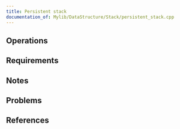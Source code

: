 ```yaml
---
title: Persistent stack
documentation_of: Mylib/DataStructure/Stack/persistent_stack.cpp
---
```


## Operations

## Requirements

## Notes

## Problems

## References
